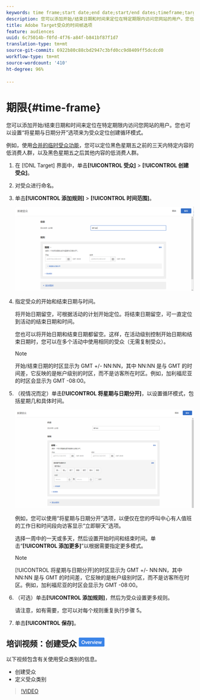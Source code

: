 ```yaml
---
keywords: time frame;start date;end date;start/end dates;timeframe;target schedule;week parting;day parting;parting
description: 您可以添加开始/结束日期和时间来定位在特定期限内访问您网站的用户。您也可以设置“将星期与日期分开”选项来为受众定位创建循环模式。
title: Adobe Target受众的时间帧选项
feature: audiences
uuid: 6c75014b-f0fd-4f76-a84f-b841bf87f1d7
translation-type: tm+mt
source-git-commit: 6922b80c88cbd2947c3bfd0cc9d8409ff5dcdcd0
workflow-type: tm+mt
source-wordcount: '410'
ht-degree: 96%

---
```



# 期限{#time-frame}

您可以添加开始/结束日期和时间来定位在特定期限内访问您网站的用户。您也可以设置“将星期与日期分开”选项来为受众定位创建循环模式。

例如，使用[合并的临时受众功能](../../../c-target/combining-multiple-audiences.md#concept_A7386F1EA4394BD2AB72399C225981E5)，您可以定位黑色星期五之前的三天内特定内容的低消费人群，以及黑色星期五之后其他内容的低消费人群。

1. 在 [!DNL Target] 界面中，单击&#x200B;**[!UICONTROL 受众]** > **[!UICONTROL 创建受众]**。
1. 对受众进行命名。
1. 单击&#x200B;**[!UICONTROL 添加规则]** > **[!UICONTROL 时间范围]**。

   ![](assets/target_timeframe_dialog.png)

1. 指定受众的开始和结束日期与时间。

   将开始日期留空，可根据活动的计划开始定位。将结束日期留空，可一直定位到活动的结束日期和时间。

   您也可以将开始日期和结束日期都留空。这样，在活动级别控制开始日期和结束日期时，您可以在多个活动中使用相同的受众（无需复制受众）。

   >[!NOTE]
   >
   >开始/结束日期的时区显示为 GMT +/- NN:NN，其中 NN:NN 是与 GMT 的时间差，它反映的是帐户级别的时区，而不是访客所在时区。例如，加利福尼亚的时区会显示为 GMT -08:00。

1. （视情况而定）单击&#x200B;**[!UICONTROL 将星期与日期分开]**，以设置循环模式，包括星期几和具体时间。

   ![将星期与日期分开](assets/week_and_day_parting.png)

   例如，您可以使用“将星期与日期分开”选项，以便仅在您的呼叫中心有人值班的工作日和时间段向访客显示“立即聊天”选项。

   选择一周中的一天或多天，然后设置开始时间和结束时间。单击“**[!UICONTROL 添加更多]**”以根据需要指定更多模式。

   >[!NOTE]
   >
   >[!UICONTROL 将星期与日期分开]的时区显示为 GMT +/- NN:NN，其中 NN:NN 是与 GMT 的时间差，它反映的是帐户级别时区，而不是访客所在时区。例如，加利福尼亚的时区会显示为 GMT -08:00。

1. （可选）单击&#x200B;**[!UICONTROL 添加规则]**，然后为受众设置更多规则。

   请注意，如有需要，您可以对每个规则重复执行步骤 5。

1. 单击&#x200B;**[!UICONTROL 保存]**。

## 培训视频：创建受众 ![概述徽章](/help/assets/overview.png)

以下视频包含有关使用受众类别的信息。

* 创建受众
* 定义受众类别

>[!VIDEO](https://video.tv.adobe.com/v/17392)
